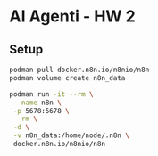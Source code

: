 # AI Agenti - HW 2

## Setup

```bash
podman pull docker.n8n.io/n8nio/n8n
podman volume create n8n_data

podman run -it --rm \
 --name n8n \
 -p 5678:5678 \
 --rm \
 -d \
 -v n8n_data:/home/node/.n8n \
 docker.n8n.io/n8nio/n8n
```
